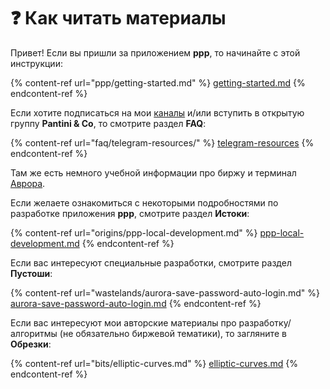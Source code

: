 # ❓ Как читать материалы

Привет! Если вы пришли за приложением **ppp**, то начинайте с этой инструкции:

{% content-ref url="ppp/getting-started.md" %}
[getting-started.md](ppp/getting-started.md)
{% endcontent-ref %}

Если хотите подписаться на мои [каналы](https://t.me/lair\_of\_john) и/или вступить в открытую группу **Pantini & Co**, то смотрите раздел **FAQ**:

{% content-ref url="faq/telegram-resources/" %}
[telegram-resources](faq/telegram-resources/)
{% endcontent-ref %}

Там же есть немного учебной информации про биржу и терминал [Аврора](faq/aurora.md).

Если желаете ознакомиться с некоторыми подробностями по разработке приложения **ppp**, смотрите раздел **Истоки**:

{% content-ref url="origins/ppp-local-development.md" %}
[ppp-local-development.md](origins/ppp-local-development.md)
{% endcontent-ref %}

Если вас интересуют специальные разработки, смотрите раздел **Пустоши**:

{% content-ref url="wastelands/aurora-save-password-auto-login.md" %}
[aurora-save-password-auto-login.md](wastelands/aurora-save-password-auto-login.md)
{% endcontent-ref %}

Если вас интересуют мои авторские материалы про разработку/алгоритмы (не обязательно биржевой тематики), то загляните в **Обрезки**:

{% content-ref url="bits/elliptic-curves.md" %}
[elliptic-curves.md](bits/elliptic-curves.md)
{% endcontent-ref %}
